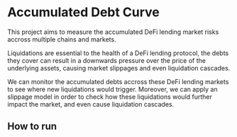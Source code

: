 # Accumulated Debt Curve

This project aims to measure the accumulated DeFi lending market risks accross multiple chains and markets.

Liquidations are essential to the health of a DeFi lending protocol, the debts they cover can result in a downwards pressure over the price of the underlying assets, causing market slippages and even liquidation cascades.

We can monitor the accumulated debts accross these DeFi lending markets to see where new liquidations would trigger. Moreover, we can apply an slippage model in order to check how these liquidations would further impact the market, and even cause liquidation cascades.

## How to run